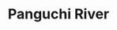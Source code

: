 ---
title: "Panguchi River"
title_bn: "পাঙ্গুচি নদী"
description: "It originates from Ghosiakhali river at Morolganj upazila of Bagerhat district. Then this river meets with Boleshor river at Bodnivanga."
---